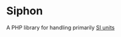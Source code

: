 # Siphon
A PHP library for handling primarily [SI units](https://en.wikipedia.org/wiki/International_System_of_Units)
